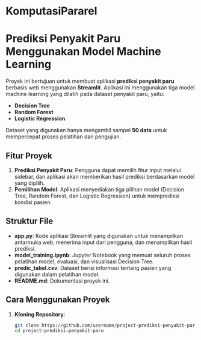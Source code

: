 # KomputasiPararel

# Prediksi Penyakit Paru Menggunakan Model Machine Learning

Proyek ini bertujuan untuk membuat aplikasi **prediksi penyakit paru** berbasis web menggunakan **Streamlit**. Aplikasi ini menggunakan tiga model machine learning yang dilatih pada dataset penyakit paru, yaitu:
- **Decision Tree**
- **Random Forest**
- **Logistic Regression**

Dataset yang digunakan hanya mengambil sampel **50 data** untuk mempercepat proses pelatihan dan pengujian.

## Fitur Proyek

1. **Prediksi Penyakit Paru**: Pengguna dapat memilih fitur input melalui sidebar, dan aplikasi akan memberikan hasil prediksi berdasarkan model yang dipilih.
2. **Pemilihan Model**: Aplikasi menyediakan tiga pilihan model (Decision Tree, Random Forest, dan Logistic Regression) untuk memprediksi kondisi pasien.

## Struktur File

- **app.py**: Kode aplikasi Streamlit yang digunakan untuk menampilkan antarmuka web, menerima input dari pengguna, dan menampilkan hasil prediksi.
- **model_training.ipynb**: Jupyter Notebook yang memuat seluruh proses pelatihan model, evaluasi, dan visualisasi Decision Tree.
- **predic_tabel.csv**: Dataset berisi informasi tentang pasien yang digunakan dalam pelatihan model.
- **README.md**: Dokumentasi proyek ini.

## Cara Menggunakan Proyek

1. **Kloning Repository**:
   ```bash
   git clone https://github.com/username/project-prediksi-penyakit-paru.git
   cd project-prediksi-penyakit-paru
